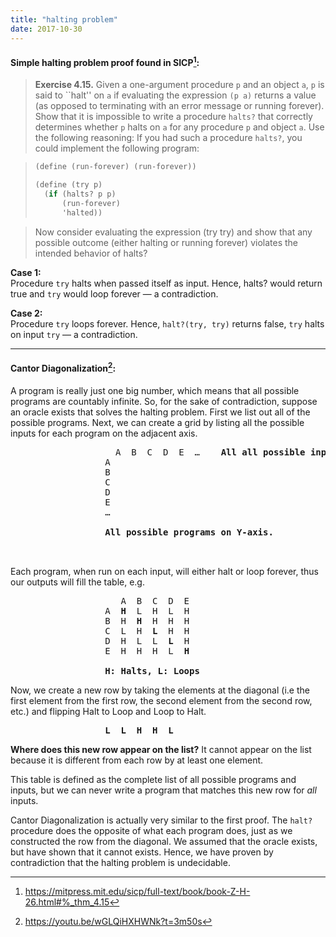 ```yaml
---
title: "halting problem"
date: 2017-10-30
---
```


#### Simple halting problem proof found in SICP[^1]:


> **Exercise 4.15.**  Given a one-argument procedure `p` and an object `a`, `p`
> is said to \`\`halt'' on `a` if evaluating the expression `(p a)` returns a
> value (as opposed to terminating with an error message or running forever).
> Show that it is impossible to write a procedure `halts?` that correctly
> determines whether `p` halts on `a` for any procedure `p` and object `a`. Use
> the following reasoning: If you had such a procedure `halts?`, you could
> implement the following program:


> ```scheme
> (define (run-forever) (run-forever))
> 
> (define (try p)
>   (if (halts? p p)
>       (run-forever)
>       'halted))
> ```

> Now consider evaluating the expression (try try) and show that any possible
> outcome (either halting or running forever) violates the intended behavior of
> halts?

[^1]: https://mitpress.mit.edu/sicp/full-text/book/book-Z-H-26.html#%_thm_4.15


**Case 1:**  
Procedure `try` halts when passed itself as input. Hence, halts? would return
true and `try` would loop forever &mdash; a contradiction.

**Case 2:**  
Procedure `try` loops forever. Hence, `halt?(try, try)` returns false, `try`
halts on input `try` &mdash; a contradiction.

--------------------------------------------------------------------------------

#### Cantor Diagonalization[^2]:

A program is really just one big number, which means that all possible programs
are countably infinite.  So, for the sake of contradiction, suppose an oracle
exists that solves the halting problem. First we list out all of the possible
programs. Next, we can create a grid by listing all the possible inputs for
each program on the adjacent axis.

<pre style="margin-left: 30%;">
  A  B  C  D  E  …    <b>All all possible inputs on X-axis.</b>
A
B
C
D
E
…

<b>All possible programs on Y-axis.</b>


</pre>

Each program, when run on each input, will either halt or loop forever, thus
our outputs will fill the table, e.g.

<pre style="margin-left: 30%;">
   A  B  C  D  E
A  <b>H</b>  L  H  L  H
B  H  <b>H</b>  H  H  H
C  L  H  <b>L</b>  H  H
D  H  L  L  <b>L</b>  H
E  H  H  H  L  <b>H</b>

<b>H: Halts, L: Loops</b>
</pre>


Now, we create a new row by taking the elements at the diagonal (i.e the first
element from the first row, the second element from the second row, etc.) and
flipping Halt to Loop and Loop to Halt.

<pre style="margin-left: 30%;">
<b>L  L  H  H  L</b>
</pre>

**Where does this new row appear on the list?**
It cannot appear on the list because it is different from each row by at least
one element.

This table is defined as the complete list of all possible programs and inputs,
but we can never write a program that matches this new row for _all_ inputs.

Cantor Diagonalization is actually very similar to the first proof. The `halt?`
procedure does the opposite of what each program does, just as we constructed
the row from the diagonal. We assumed that the oracle exists, but have shown
that it cannot exists. Hence, we have proven by contradiction that the halting
problem is undecidable.

[^2]: https://youtu.be/wGLQiHXHWNk?t=3m50s


